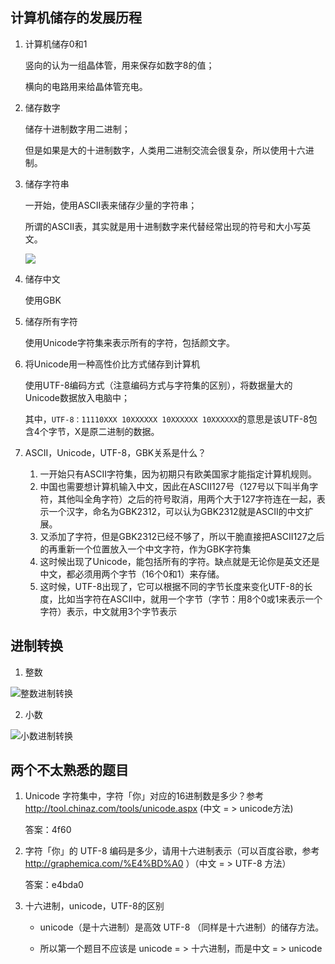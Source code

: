 ## 计算机储存的发展历程

1. 计算机储存0和1

    竖向的认为一组晶体管，用来保存如数字8的值；

    横向的电路用来给晶体管充电。

2. 储存数字

    储存十进制数字用二进制；

    但是如果是大的十进制数字，人类用二进制交流会很复杂，所以使用十六进制。

3. 储存字符串

    一开始，使用ASCII表来储存少量的字符串；

    所谓的ASCII表，其实就是用十进制数字来代替经常出现的符号和大小写英文。

   ![](http://pic.pimg.tw/isvincent/4b512eb611a6f.png?v=1263611574)


4. 储存中文

    使用GBK

5. 储存所有字符

    使用Unicode字符集来表示所有的字符，包括颜文字。

6. 将Unicode用一种高性价比方式储存到计算机

    使用UTF-8编码方式（注意编码方式与字符集的区别），将数据量大的Unicode数据放入电脑中；

    其中，`UTF-8：11110XXX 10XXXXXX 10XXXXXX 10XXXXXX`的意思是该UTF-8包含4个字节，X是原二进制的数据。

7. ASCII，Unicode，UTF-8，GBK关系是什么？

   1. 一开始只有ASCII字符集，因为初期只有欧美国家才能指定计算机规则。
   2. 中国也需要想计算机输入中文，因此在ASCII127号（127号以下叫半角字符，其他叫全角字符）之后的符号取消，用两个大于127字符连在一起，表示一个汉字，命名为GBK2312，可以认为GBK2312就是ASCII的中文扩展。
   3. 又添加了字符，但是GBK2312已经不够了，所以干脆直接把ASCII127之后的再重新一个位置放入一个中文字符，作为GBK字符集
   4. 这时候出现了Unicode，能包括所有的字符。缺点就是无论你是英文还是中文，都必须用两个字节（16个0和1）来存储。
   5. 这时候，UTF-8出现了，它可以根据不同的字节长度来变化UTF-8的长度，比如当字符在ASCII中，就用一个字节（字节：用8个0或1来表示一个字符）表示，中文就用3个字节表示

## 进制转换

1. 整数

![整数进制转换](https://i.loli.net/2017/09/24/59c7180c9f05e.png)

2. 小数

![小数进制转换](https://i.loli.net/2017/09/24/59c71c2202088.png)

## 两个不太熟悉的题目

1. Unicode 字符集中，字符「你」对应的16进制数是多少？参考 http://tool.chinaz.com/tools/unicode.aspx (中文 = > unicode方法)

   答案：4f60

2. 字符「你」的 UTF-8 编码是多少，请用十六进制表示（可以百度谷歌，参考 http://graphemica.com/%E4%BD%A0 ）（中文 = > UTF-8 方法）

   答案：e4bda0

3. 十六进制，unicode，UTF-8的区别

   - unicode（是十六进制）是高效 UTF-8 （同样是十六进制）的储存方法。

   - 所以第一个题目不应该是 unicode = > 十六进制，而是中文 = > unicode


